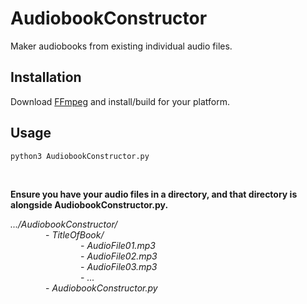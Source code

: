 # AudiobookConstructor
Maker audiobooks from existing individual audio files.

## Installation
Download [FFmpeg](https://ffmpeg.org) and install/build for your platform.


## Usage

`python3 AudiobookConstructor.py`

<br>

__Ensure you have your audio files in a directory, and that directory is alongside AudiobookConstructor.py.__

_.../AudiobookConstructor/_<br>
&emsp;&emsp;&emsp;&emsp;- _TitleOfBook/_<br>
&emsp;&emsp;&emsp;&emsp;&emsp;&emsp;&emsp;&emsp;- _AudioFile01.mp3_<br>
&emsp;&emsp;&emsp;&emsp;&emsp;&emsp;&emsp;&emsp;- _AudioFile02.mp3_<br>
&emsp;&emsp;&emsp;&emsp;&emsp;&emsp;&emsp;&emsp;- _AudioFile03.mp3_<br>
&emsp;&emsp;&emsp;&emsp;&emsp;&emsp;&emsp;&emsp;- _..._<br>
&emsp;&emsp;&emsp;&emsp;- _AudiobookConstructor.py_<br>
